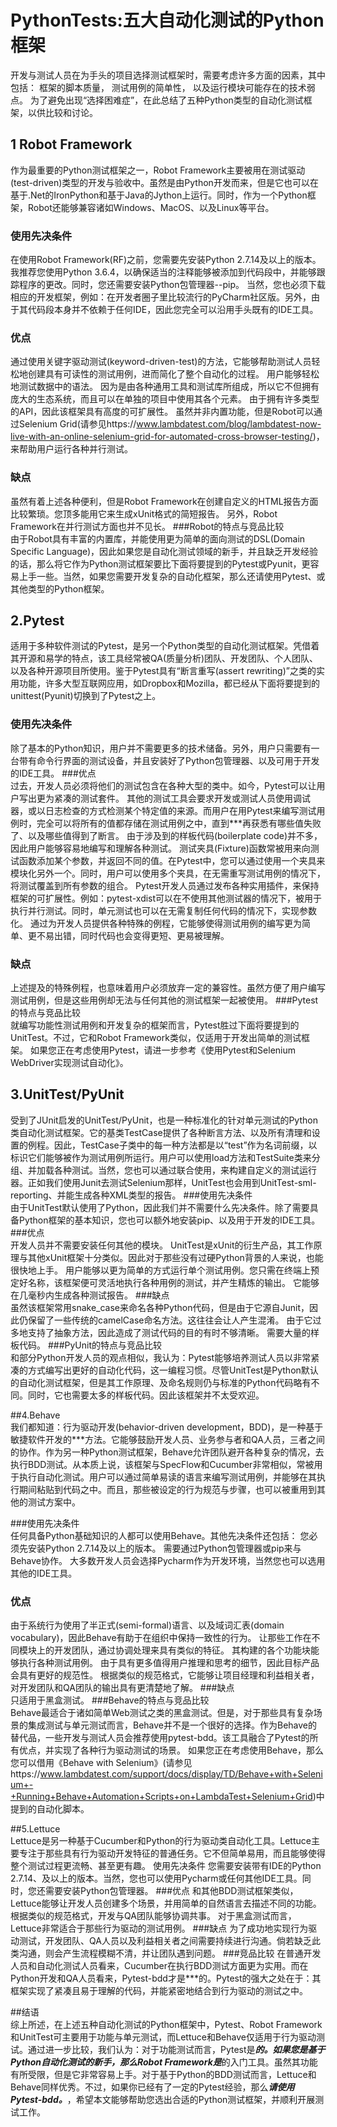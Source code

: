 # PythonTests:五大自动化测试的Python框架

开发与测试人员在为手头的项目选择测试框架时，需要考虑许多方面的因素，其中包括：
框架的脚本质量， 测试用例的简单性， 以及运行模块可能存在的技术弱点。
为了避免出现“选择困难症”，在此总结了五种Python类型的自动化测试框架，以供比较和讨论。

## 1 Robot Framework
作为最重要的Python测试框架之一，Robot Framework主要被用在测试驱动(test-driven)类型的开发与验收中。虽然是由Python开发而来，但是它也可以在基于.Net的IronPython和基于Java的Jython上运行。同时，作为一个Python框架，Robot还能够兼容诸如Windows、MacOS、以及Linux等平台。
### 使用先决条件  
在使用Robot Framework(RF)之前，您需要先安装Python 2.7.14及以上的版本。我推荐您使用Python 3.6.4，以确保适当的注释能够被添加到代码段中，并能够跟踪程序的更改。同时，您还需要安装Python包管理器--pip。
当然，您也必须下载相应的开发框架，例如：在开发者圈子里比较流行的PyCharm社区版。另外，由于其代码段本身并不依赖于任何IDE，因此您完全可以沿用手头既有的IDE工具。
### 优点
通过使用关键字驱动测试(keyword-driven-test)的方法，它能够帮助测试人员轻松地创建具有可读性的测试用例，进而简化了整个自动化的过程。
用户能够轻松地测试数据中的语法。
因为是由各种通用工具和测试库所组成，所以它不但拥有庞大的生态系统，而且可以在单独的项目中使用其各个元素。
由于拥有许多类型的API，因此该框架具有高度的可扩展性。
虽然并非内置功能，但是Robot可以通过Selenium Grid(请参见https://www.lambdatest.com/blog/lambdatest-now-live-with-an-online-selenium-grid-for-automated-cross-browser-testing/)，来帮助用户运行各种并行测试。
### 缺点
虽然有着上述各种便利，但是Robot Framework在创建自定义的HTML报告方面比较繁琐。您顶多能用它来生成xUnit格式的简短报告。
另外，Robot Framework在并行测试方面也并不见长。
###Robot的特点与竞品比较  
由于Robot具有丰富的内置库，并能使用更为简单的面向测试的DSL(Domain Specific Language)，因此如果您是自动化测试领域的新手，并且缺乏开发经验的话，那么将它作为Python测试框架要比下面将要提到的Pytest或Pyunit，更容易上手一些。当然，如果您需要开发复杂的自动化框架，那么还请使用Pytest、或其他类型的Python框架。

## 2.Pytest
适用于多种软件测试的Pytest，是另一个Python类型的自动化测试框架。凭借着其开源和易学的特点，该工具经常被QA(质量分析)团队、开发团队、个人团队、以及各种开源项目所使用。鉴于Pytest具有“断言重写(assert rewriting)”之类的实用功能，许多大型互联网应用，如Dropbox和Mozilla，都已经从下面将要提到的unittest(Pyunit)切换到了Pytest之上。
### 使用先决条件  
除了基本的Python知识，用户并不需要更多的技术储备。另外，用户只需要有一台带有命令行界面的测试设备，并且安装好了Python包管理器、以及可用于开发的IDE工具。
###优点  
过去，开发人员必须将他们的测试包含在各种大型的类中。如今，Pytest可以让用户写出更为紧凑的测试套件。
其他的测试工具会要求开发或测试人员使用调试器，或以日志检查的方式检测某个特定值的来源。而用户在用Pytest来编写测试用例时，完全可以将所有的值都存储在测试用例之中，直到***再获悉有哪些值失败了、以及哪些值得到了断言。
由于涉及到的样板代码(boilerplate code)并不多，因此用户能够容易地编写和理解各种测试。
测试夹具(Fixture)函数常被用来向测试函数添加某个参数，并返回不同的值。在Pytest中，您可以通过使用一个夹具来模块化另外一个。同时，用户可以使用多个夹具，在无需重写测试用例的情况下，将测试覆盖到所有参数的组合。
Pytest开发人员通过发布各种实用插件，来保持框架的可扩展性。例如：pytest-xdist可以在不使用其他测试器的情况下，被用于执行并行测试。同时，单元测试也可以在无需复制任何代码的情况下，实现参数化。
通过为开发人员提供各种特殊的例程，它能够使得测试用例的编写更为简单、更不易出错，同时代码也会变得更短、更易被理解。

### 缺点  
上述提及的特殊例程，也意味着用户必须放弃一定的兼容性。虽然方便了用户编写测试用例，但是这些用例却无法与任何其他的测试框架一起被使用。
###Pytest的特点与竞品比较    
就编写功能性测试用例和开发复杂的框架而言，Pytest胜过下面将要提到的UnitTest。不过，它和Robot Framework类似，仅适用于开发出简单的测试框架。
如果您正在考虑使用Pytest，请进一步参考《使用Pytest和Selenium WebDriver实现测试自动化》。

## 3.UnitTest/PyUnit  
受到了JUnit启发的UnitTest/PyUnit，也是一种标准化的针对单元测试的Python类自动化测试框架。它的基类TestCase提供了各种断言方法、以及所有清理和设置的例程。因此，TestCase子类中的每一种方法都是以“test”作为名词前缀，以标识它们能够被作为测试用例所运行。用户可以使用load方法和TestSuite类来分组、并加载各种测试。当然，您也可以通过联合使用，来构建自定义的测试运行器。正如我们使用Junit去测试Selenium那样，UnitTest也会用到UnitTest-sml-reporting、并能生成各种XML类型的报告。
###使用先决条件  
由于UnitTest默认使用了Python，因此我们并不需要什么先决条件。除了需要具备Python框架的基本知识，您也可以额外地安装pip、以及用于开发的IDE工具。
###优点    
开发人员并不需要安装任何其他的模块。
UnitTest是xUnit的衍生产品，其工作原理与其他xUnit框架十分类似。因此对于那些没有过硬Python背景的人来说，也能很快地上手。
用户能够以更为简单的方式运行单个测试用例。您只需在终端上预定好名称，该框架便可灵活地执行各种用例的测试，并产生精炼的输出。
它能够在几毫秒内生成各种测试报告。
###缺点  
虽然该框架常用snake_case来命名各种Python代码，但是由于它源自Junit，因此仍保留了一些传统的camelCase命名方法。这往往会让人产生混淆。
由于它过多地支持了抽象方法，因此造成了测试代码的目的有时不够清晰。
需要大量的样板代码。
###PyUnit的特点与竞品比较  
和部分Python开发人员的观点相似，我认为：Pytest能够培养测试人员以非常紧凑的方式编写出更好的自动化代码，这一编程习惯。尽管UnitTest是Python默认的自动化测试框架，但是其工作原理、及命名规则仍与标准的Python代码略有不同。同时，它也需要太多的样板代码。因此该框架并不太受欢迎。   
   
##4.Behave  
我们都知道：行为驱动开发(behavior-driven development，BDD)，是一种基于敏捷软件开发的***方法。它能够鼓励开发人员、业务参与者和QA人员，三者之间的协作。作为另一种Python测试框架，Behave允许团队避开各种复杂的情况，去执行BDD测试。从本质上说，该框架与SpecFlow和Cucumber非常相似，常被用于执行自动化测试。用户可以通过简单易读的语言来编写测试用例，并能够在其执行期间粘贴到代码之中。而且，那些被设定的行为规范与步骤，也可以被重用到其他的测试方案中。

###使用先决条件  
任何具备Python基础知识的人都可以使用Behave。其他先决条件还包括：
您必须先安装Python 2.7.14及以上的版本。
需要通过Python包管理器或pip来与Behave协作。
大多数开发人员会选择Pycharm作为开发环境，当然您也可以选用其他的IDE工具。 
### 优点  
由于系统行为使用了半正式(semi-formal)语言、以及域词汇表(domain vocabulary)，因此Behave有助于在组织中保持一致性的行为。
让那些工作在不同模块上的开发团队，通过协调处理来具有类似的特征。
其构建的各个功能块能够执行各种测试用例。
由于具有更多值得用户推理和思考的细节，因此目标产品会具有更好的规范性。
根据类似的规范格式，它能够让项目经理和利益相关者，对开发团队和QA团队的输出具有更清楚地了解。
###缺点  
只适用于黑盒测试。
###Behave的特点与竞品比较  
Behave最适合于诸如简单Web测试之类的黑盒测试。但是，对于那些具有复杂场景的集成测试与单元测试而言，Behave并不是一个很好的选择。作为Behave的替代品，一些开发与测试人员会推荐使用pytest-bdd。该工具融合了Pytest的所有优点，并实现了各种行为驱动测试的场景。
如果您正在考虑使用Behave，那么您可以借用《Behave with Selenium》(请参见https://www.lambdatest.com/support/docs/display/TD/Behave+with+Selenium+-+Running+Behave+Automation+Scripts+on+LambdaTest+Selenium+Grid)中提到的自动化脚本。

##5.Lettuce    
Lettuce是另一种基于Cucumber和Python的行为驱动类自动化工具。Lettuce主要专注于那些具有行为驱动开发特征的普通任务。它不但简单易用，而且能够使得整个测试过程更流畅、甚至更有趣。
使用先决条件
您需要安装带有IDE的Python 2.7.14、及以上的版本。当然，您也可以使用Pycharm或任何其他IDE工具。同时，您还需要安装Python包管理器。
###优点
和其他BDD测试框架类似，Lettuce能够让开发人员创建多个场景，并用简单的自然语言去描述不同的功能。
根据类似的规范格式，开发与QA团队能够协调共事。
对于黑盒测试而言，Lettuce非常适合于那些行为驱动的测试用例。
###缺点
为了成功地实现行为驱动测试，开发团队、QA人员以及利益相关者之间需要持续进行沟通。倘若缺乏此类沟通，则会产生流程模糊不清，并让团队遇到问题。
###竞品比较
在普通开发人员和自动化测试人员看来，Cucumber在执行BDD测试方面更为实用。而在Python开发和QA人员看来，Pytest-bdd才是***的。Pytest的强大之处在于：其框架实现了紧凑且易于理解的代码，并能紧密地结合到行为驱动的测试之中。

##结语   
综上所述，在上述五种自动化测试的Python框架中，Pytest、Robot Framework和UnitTest可主要用于功能与单元测试，而Lettuce和Behave仅适用于行为驱动测试。通过进一步比较，我们认为：对于功能测试而言，Pytest是***的。如果您是基于Python自动化测试的新手，那么Robot Framework是***的入门工具。虽然其功能有所受限，但是它非常容易上手。对于基于Python的BDD测试而言，Lettuce和Behave同样优秀。不过，如果你已经有了一定的Pytest经验，那么***请使用Pytest-bdd。***，希望本文能够帮助您选出合适的Python测试框架，并顺利开展测试工作。










